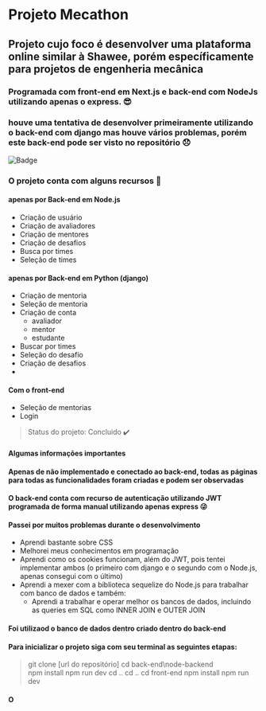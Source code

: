 # Projeto Mecathon
## Projeto cujo foco é desenvolver uma plataforma online similar à Shawee, porém específicamente para projetos de engenheria mecânica
### Programada com front-end em Next.js e back-end com NodeJs utilizando apenas o express. :sunglasses:
### houve uma tentativa de desenvolver primeiramente utilizando o back-end com django mas houve vários problemas, porém este back-end pode ser visto no repositório :disappointed:



![Badge](https://img.shields.io/static/v1?label=react&message=framework&color=blue&style=for-the-badge&logo=REACT)


### O projeto conta com alguns recursos :checkered_flag:
#### apenas por Back-end em Node.js
- Criação de usuário 
- Criação de avaliadores
- Criação de mentores
- Criação de desafios
- Busca por times
- Seleção de times

#### apenas por Back-end em Python (django)
- Criação de mentoria
- Seleção de mentoria
- Criação de conta
    - avaliador
    - mentor
    - estudante
- Buscar por times
- Seleção do desafio
- Criação de desafios
-


#### Com o front-end
- Seleção de mentorias
- Login


> Status do projeto: Concluido :heavy_check_mark:


#### Algumas informações importantes
#### Apenas de não implementado e conectado ao back-end, todas as páginas para todas as funcionalidades foram criadas e podem ser observadas
#### O back-end conta com recurso de autenticação utilizando JWT programada de forma manual utilizando apenas express :stuck_out_tongue_winking_eye: 
#### Passei por muitos problemas durante o desenvolvimento
- Aprendi bastante sobre CSS
- Melhorei meus conhecimentos em programação
- Aprendi como os cookies funcionam, além do JWT, pois tentei implementar ambos (o primeiro com django e o segundo com o Node.js, apenas consegui com o último)
- Aprendi a mexer com a biblioteca sequelize do Node.js para trabalhar com banco de dados e também:
    - Aprendi a trabalhar e operar melhor os bancos de dados, incluindo as queries em SQL como INNER JOIN e OUTER JOIN


#### Foi utilizaod o banco de dados dentro criado dentro do back-end 

#### Para inicializar o projeto siga com seu terminal as seguintes etapas:
> git clone [url do repositório]
> cd back-end\node-backend\
> npm install
> npm run dev
> cd ..
> cd ..
> cd front-end
> npm install
> npm run dev


#### O
